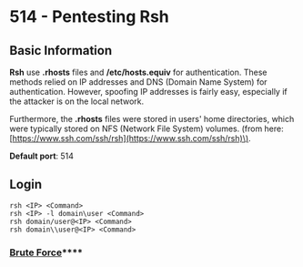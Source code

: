 # 514 - Pentesting Rsh

## Basic Information

**Rsh** use **.rhosts** files and **/etc/hosts.equiv** for authentication. These methods relied on IP addresses and DNS \(Domain Name System\) for authentication. However, spoofing IP addresses is fairly easy, especially if the attacker is on the local network.

Furthermore, the **.rhosts** files were stored in users' home directories, which were typically stored on NFS \(Network File System\) volumes. \(from here: [https://www.ssh.com/ssh/rsh](https://www.ssh.com/ssh/rsh)\).

**Default port**: 514

## Login

```text
rsh <IP> <Command>
rsh <IP> -l domain\user <Command>
rsh domain/user@<IP> <Command>
rsh domain\\user@<IP> <Command>
```

### [**Brute Force**](../brute-force.md#rsh)\*\*\*\*

